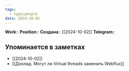 ```yaml
---
tags:
  - type/people
date: 2024-10-02
---
```

**Work**:: 
**Position**:: 
**Создана**:: [[2024-10-02]]
**Telegram**:: 
## Упоминается в заметках
<!-- QueryToSerialize: LIST FROM [[]] -->
<!-- SerializedQuery: LIST FROM [[]] -->
- [[2024-10-02]]
- [[Доклад. Могут ли Virtual threads заменить Webflux]]
<!-- SerializedQuery END -->
